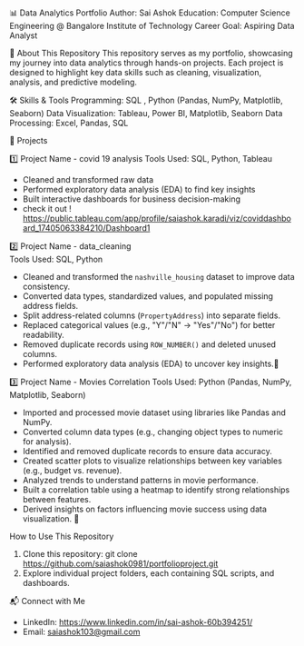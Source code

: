 📊 Data Analytics Portfolio
Author: Sai Ashok
Education: Computer Science Engineering @ Bangalore Institute of Technology
Career Goal: Aspiring Data Analyst

📌 About This Repository
This repository serves as my portfolio, showcasing my journey into data analytics through hands-on projects. Each project is designed to highlight key data skills such as cleaning, visualization, analysis, and predictive modeling.

🛠️ Skills & Tools
Programming:  SQL , Python (Pandas, NumPy, Matplotlib, Seaborn)
Data Visualization: Tableau, Power BI, Matplotlib, Seaborn
Data Processing: Excel, Pandas, SQL

📂 Projects

1️⃣ Project Name - covid 19 analysis
Tools Used: SQL, Python, Tableau

* Cleaned and transformed raw data
* Performed exploratory data analysis (EDA) to find key insights
* Built interactive dashboards for business decision-making
* check it out ! https://public.tableau.com/app/profile/saiashok.karadi/viz/coviddashboard_17405063384210/Dashboard1

2️⃣ Project Name - data_cleaning  
Tools Used: SQL, Python  

* Cleaned and transformed the `nashville_housing` dataset to improve data consistency.  
* Converted data types, standardized values, and populated missing address fields.
* Split address-related columns (`PropertyAddress`) into separate fields.
* Replaced categorical values (e.g., "Y"/"N" → "Yes"/"No") for better readability.
* Removed duplicate records using `ROW_NUMBER()` and deleted unused columns.
* Performed exploratory data analysis (EDA) to uncover key insights.🚀

3️⃣ Project Name - Movies Correlation 
Tools Used: Python (Pandas, NumPy, Matplotlib, Seaborn)  

- Imported and processed movie dataset using libraries like Pandas and NumPy.  
- Converted column data types (e.g., changing object types to numeric for analysis).  
- Identified and removed duplicate records to ensure data accuracy.  
- Created scatter plots to visualize relationships between key variables (e.g., budget vs. revenue).  
- Analyzed trends to understand patterns in movie performance.  
- Built a correlation table using a heatmap to identify strong relationships between features.  
- Derived insights on factors influencing movie success using data visualization. 🚀


How to Use This Repository
1) Clone this repository: git clone https://github.com/saiashok0981/portfolioproject.git
2) Explore individual project folders, each containing SQL scripts, and dashboards.


📬 Connect with Me
* LinkedIn: https://www.linkedin.com/in/sai-ashok-60b394251/
* Email: saiashok103@gmail.com
